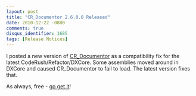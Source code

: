 ```yaml
---
layout: post
title: "CR_Documentor 2.6.0.0 Released"
date: 2010-12-22 -0800
comments: true
disqus_identifier: 1685
tags: [Release Notices]
---
```

I posted a new version of
[CR\_Documentor](http://cr-documentor.googlecode.com) as a compatibility
fix for the latest CodeRush/Refactor/DXCore. Some assemblies moved
around in DXCore and caused CR\_Documentor to fail to load. The latest
version fixes that.

As always, free - [go get it](http://cr-documentor.googlecode.com/)!

